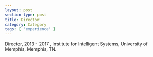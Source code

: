 ```yaml
---
layout: post
section-type: post
title: Director
category: Category
tags: [ 'experience' ]
---
```

Director, 2013 - 2017 , Institute for Intelligent Systems, University of Memphis, Memphis, TN.

